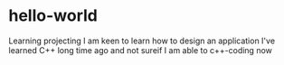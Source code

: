 # hello-world
Learning projecting
I am keen to learn how to design an application
I've learned C++ long time ago and not sureif I am able to c++-coding now
